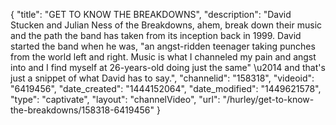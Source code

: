 {
    "title": "GET TO KNOW THE BREAKDOWNS",
    "description": "David Stucken and Julian Ness of the Breakdowns, ahem, break down their music and the path the band has taken from its inception back in 1999. David started the band when he was, \"an angst-ridden teenager taking punches from the world left and right. Music is what I channeled my pain and angst into and I find myself at 26-years-old doing just the same\" \u2014 and that's just a snippet of what David has to say.",
    "channelid": "158318",
    "videoid": "6419456",
    "date_created": "1444152064",
    "date_modified": "1449621578",
    "type": "captivate",
    "layout": "channelVideo",
    "url": "\/hurley\/get-to-know-the-breakdowns\/158318-6419456"
}